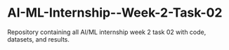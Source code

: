 # AI-ML-Internship--Week-2-Task-02
Repository containing all AI/ML internship week 2 task 02 with code, datasets, and results.
